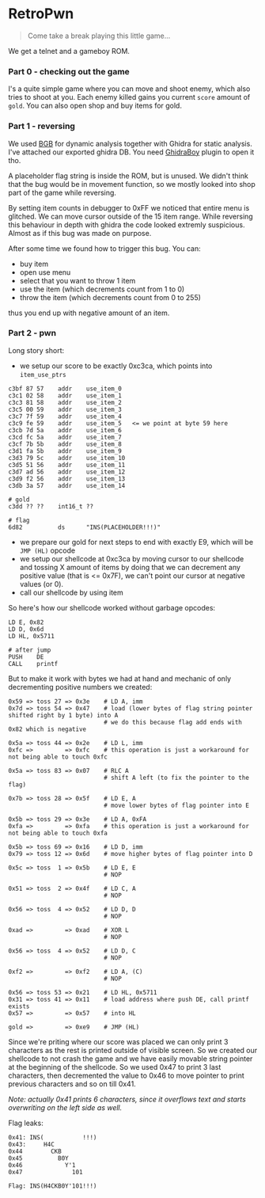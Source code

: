 # RetroPwn

> Come take a break playing this little game...

We get a telnet and a gameboy ROM.

### Part 0 - checking out the game

I's a quite simple game where you can move and shoot enemy, which also tries to shoot at you.
Each enemy killed gains you current `score` amount of `gold`. You can also open shop and buy items for gold.

### Part 1 - reversing

We used [BGB](https://bgb.bircd.org) for dynamic analysis together with Ghidra for static analysis. I've attached our exported ghidra DB.
You need [GhidraBoy](https://github.com/Gekkio/GhidraBoy) plugin to open it tho.

A placeholder flag string is inside the ROM, but is unused. We didn't think that the bug would be in movement function,
so we mostly looked into shop part of the game while reversing.

By setting item counts in debugger to 0xFF we noticed that entire menu is glitched. We can move cursor outside of the 15 item range.
While reversing this behaviour in depth with ghidra the code looked extremly suspicious. Almost as if this bug was made on purpose.

After some time we found how to trigger this bug. You can:

- buy item
- open use menu
- select that you want to throw 1 item
- use the item (which decrements count from 1 to 0)
- throw the item (which decrements count from 0 to 255)

thus you end up with negative amount of an item.

### Part 2 - pwn

Long story short:

- we setup our score to be exactly 0xc3ca, which points into `item_use_ptrs`

```
c3bf 87 57    addr    use_item_0
c3c1 02 58    addr    use_item_1
c3c3 81 58    addr    use_item_2
c3c5 00 59    addr    use_item_3
c3c7 7f 59    addr    use_item_4
c3c9 fe 59    addr    use_item_5   <= we point at byte 59 here
c3cb 7d 5a    addr    use_item_6
c3cd fc 5a    addr    use_item_7
c3cf 7b 5b    addr    use_item_8
c3d1 fa 5b    addr    use_item_9
c3d3 79 5c    addr    use_item_10
c3d5 51 56    addr    use_item_11
c3d7 ad 56    addr    use_item_12
c3d9 f2 56    addr    use_item_13
c3db 3a 57    addr    use_item_14

# gold
c3dd ?? ??    int16_t ??

# flag
6d82          ds      "INS(PLACEHOLDER!!!)"
```

- we prepare our gold for next steps to end with exactly E9, which will be `JMP (HL)` opcode
- we setup our shellcode at 0xc3ca by moving cursor to our shellcode and tossing X amount of items
by doing that we can decrement any positive value (that is <= 0x7F), we can't point our cursor at negative values (or 0).
- call our shellcode by using item

So here's how our shellcode worked without garbage opcodes:

```
LD E, 0x82
LD D, 0x6d
LD HL, 0x5711

# after jump
PUSH    DE
CALL    printf
```

But to make it work with bytes we had at hand and mechanic of only decrementing positive numbers we created:

```
0x59 => toss 27 => 0x3e    # LD A, imm
0x7d => toss 54 => 0x47    # load (lower bytes of flag string pointer shifted right by 1 byte) into A
                           # we do this because flag add ends with 0x82 which is negative

0x5a => toss 44 => 0x2e    # LD L, imm
0xfc =>         => 0xfc    # this operation is just a workaround for not being able to touch 0xfc

0x5a => toss 83 => 0x07    # RLC A
                           # shift A left (to fix the pointer to the flag)

0x7b => toss 28 => 0x5f    # LD E, A
                           # move lower bytes of flag pointer into E

0x5b => toss 29 => 0x3e    # LD A, 0xFA
0xfa =>         => 0xfa    # this operation is just a workaround for not being able to touch 0xfa

0x5b => toss 69 => 0x16    # LD D, imm
0x79 => toss 12 => 0x6d    # move higher bytes of flag pointer into D

0x5c => toss  1 => 0x5b    # LD E, E
                           # NOP

0x51 => toss  2 => 0x4f    # LD C, A
                           # NOP

0x56 => toss  4 => 0x52    # LD D, D
                           # NOP

0xad =>         => 0xad    # XOR L
                           # NOP

0x56 => toss  4 => 0x52    # LD D, C
                           # NOP

0xf2 =>         => 0xf2    # LD A, (C)
                           # NOP

0x56 => toss 53 => 0x21    # LD HL, 0x5711
0x31 => toss 41 => 0x11    # load address where push DE, call printf exists
0x57 =>         => 0x57    # into HL

gold =>         => 0xe9    # JMP (HL)
```

Since we're priting where our score was placed we can only print 3 characters as the rest is printed outside of visible screen.
So we created our shellcode to not crash the game and we have easily movable string pointer at the beginning of the shellcode.
So we used 0x47 to print 3 last characters, then decremented the value to 0x46 to move pointer to print previous characters and so on till 0x41.

*Note: actually 0x41 prints 6 characters, since it overflows text and starts overwriting on the left side as well.*

Flag leaks:

```
0x41: INS(           !!!)
0x43:     H4C
0x44        CKB
0x45          B0Y
0x46            Y'1
0x47              101

Flag: INS(H4CKB0Y'101!!!)
```
